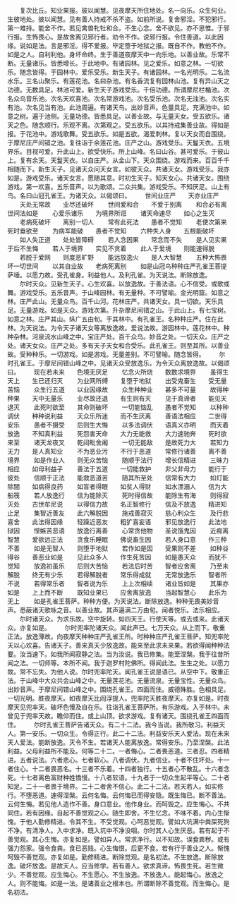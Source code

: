 <!-- { "loadSidebar": true } -->
　　复次比丘。知业果报。彼以闻慧。见夜摩天所住地处。名一向乐。众生何业。生彼地处。彼以闻慧。见有善人持戒不杀不盗。如前所说。复舍邪淫。不犯邪行。第一难持。能舍不作。若见禽兽牝牡和合。不生心念。舍不欲见。亦不思惟。于邪行报。生怖畏心。是故舍离见邪行者。劝令不作。说邪行报。令住善道。以此因缘。说如是法。言是邪淫。得不爱报。毕定堕于地狱之报。既自不作。教他不作。如是之人。自利利他。身坏命终。生于善道夜摩天中一向乐地。以善业故。乐常不断。无量诸乐。皆悉增长。于此地中。有诸园林。见之爱乐。如意之林。一切欲乐。随念皆得。于园林中。爱乐受乐。新生天子。有诸园林。一名光明乐。二名流水乐。三名山聚乐。有莲花池。名曰杂池。有名香流复有园林山池。复有异山天之功德。无数具足。林池可爱。新生天子游戏受乐。千倍功德。所谓摩尼栏楯池。次名众鸟音乐池。次名天欢喜池。次名常游戏池。次名受乐池。次名无浊池。次名实有池。次名见当有池。此池周遍。有诸天鸟。出妙音声。色量具足。充满池中。如意之树。遍于池侧。无量功德。皆悉具足。以善业故。与无量天女。受五欲乐。诸天之色。随念顺行。乐观不离。次第观之。受五欲乐。以其持戒集善业故。得如是报。于花池中。游戏歌舞。受五欲乐。如是五欲。渴爱刺林。复以天女而自围绕。于摩尼庄严间错之池。复往诣于余莲花池。庄严之山。游戏受乐。天鬘天衣。五境界乐。目视可爱。升此山上。欲受快乐。所上山峰。名曰山谷。甚可爱乐。于彼山上。复有余天。天鬘天衣。以自庄严。从金山下。天众围绕。游戏而来。百百千千相随而下。新生天子。见诸天众问天女言。如彼天众。共诸天女。游戏受乐。我亦如是。游戏受乐。诸天女言。愿随其意。时初生天子。知天女心。共诸天女。围绕游戏。第一欢喜。五乐音声。以为歌颂。二众共集。游戏受乐。不知厌足。山上有鸟。名曰山冠孔雀王。为诸天众。以偈颂曰。
　　世间业庄严　　天亦业庄严
　　天处无常故　　业尽还破坏
　　世间爱和合　　不爱于别离
　　和合必有离　　世间法如是
　　心爱乐诸乐　　为境界所诳
　　诸天命速尽　　如心之生灭
　　老病死破坏　　离别一切人
　　常有此死法　　愚者不觉知
　　老使次第来　　死时垂欲至
　　为病军能破　　愚者不觉知
　　六种失人身　　五根能破坏
　　如人失正道　　处处皆障碍
　　若人念因果　　常念而不失
　　是人见实果　　于后不生悔
　　若人于境界　　实见不贪着
　　此人于爱境　　则能速得脱
　　若脱于爱网　　则度恶旷野
　　能远放逸火　　是人大智慧
　　五种大怖畏　　坏一切世间
　　以其自业故　　老病死离别
　　如是山冠鸟种种庄严孔雀王菩提萨埵。以愿力故。受孔雀身。利益他人。及利孔雀。为天说法。断除放逸。
　　尔时天众。见新生天子。心生欢喜。以放逸故。于善法语。心不信受。或歌或舞。游戏受乐。五乐音声。于山峰园林。有无量种。不可譬喻。金光明窟。如意之林。庄严此山。无量众鸟。百千山河。花林庄严。共诸天女。具一切欲。天乐具足。无量游戏。如是天众。游戏次第。升杂摩尼间错之山。于此山上。有七宝树。如意之林。庄严其山。纵广五由旬。于其林中。有孔雀王。名种种庄严。住在此林。为天说法。为令天子诸天女等离放逸故。爱说法故。游园林中。莲花林中。种种杂林。河泉流水山峰之中。宝庄严处。百千众鸟。妙音之处。一切天众。庄严之处。诸天女众。庄严之处。多有天子天女和合受乐。此孔雀王。则至其所。以善业故。受种种乐。一切游戏。如是游戏。无量差别。不可譬喻。随念皆得。
　　尔时孔雀王。于摩尼间错山峰之中。见诸天众受放逸乐。为令天众离放逸故。以偈颂曰。
　　现在若未来　　色境无厌足
　　忆念火所烧　　数数求境界
　　虽得生天上　　生已还归灭
　　为业网所缚　　复堕于地狱
　　出受鬼畜生　　受无量苦恼
　　众生行五道　　以业因缘故
　　众生种种业　　甚多不可量
　　故得种种果　　天中无量乐
　　业尽故还退　　有生则有灭
　　见于真谛者　　能见天退灭
　　此死时欲至　　其命则破坏
　　一切能恼乱　　愚者不觉知
　　以种种调伏　　种种说利益
　　天众乐所迷　　而不生厌离
　　善语法相应　　二世得安乐
　　愚者不摄受　　后则生大悔
　　以多法调伏　　语真义亦明
　　而天着放逸　　不知真利益
　　死怨害天命　　大力无能救
　　大力速驰奔　　死时欲来至
　　诸天龙夜叉　　乾闼毗舍阇
　　一切无能敌　　是故死力大
　　若知力无力　　是人真知业
　　不为恶业污　　不行于恶道
　　常修行诸善　　离不善境界
　　如是作业人　　则无众苦恼
　　随顺于法行　　增长信精进
　　三昧力相应　　如母利益子
　　善法于五道　　一切能救护
　　非父非母力　　能行于彼处
　　信顺于正法　　能救恶道苦
　　随其所至处　　信常有大力
　　如灯能除闇　　如病得良药
　　如盲者得眼　　如贫人得财
　　如水漂溺人　　信为大船筏
　　若人放逸行　　信为能除灭
　　死时得信故　　能除生有海
　　则得寂灭处　　古世牟尼说
　　以得信力故　　名正智修行
　　信及不放逸　　精进知止足
　　集智近善友　　此六解脱因
　　施戒善寂灭　　慈心利众生
　　及行悲喜舍　　此法得因缘
　　轻躁近恶友　　粗犷喜妄语
　　邪见放逸行　　此法地狱因
　　悭嫉苦恶语　　放逸行离善
　　心常贪他物　　圣说饿鬼因
　　近痴离智慧　　爱欲远正法
　　贪食乐睡眠　　佛说畜生因
　　若人身口意　　作三种不善
　　如是无智人　　则堕于地狱
　　若作如是因　　受果则不差
　　如种谷得谷　　善恶业如是
　　见此众多人　　作生死苦因
　　如是愚天众　　而犹不觉知
　　放逸初虽乐　　后则大苦恼
　　若法后时苦　　智者应舍离
　　乃至未解脱　　终无有少乐
　　若得解脱者　　常乐得成就
　　无常放逸乐　　智者所不说
　　若得常乐者　　智者说为乐
　　上上次相续　　诸业皆如是
　　其果亦如是　　上上而不断
　　既知业果已　　应舍离放逸
　　当起智慧心　　此乐为无上
　　如是孔雀王菩萨。种种方便。为天说法。断除放逸。种种无畏美妙音声。悉蔽诸天歌咏之音。以善业故。其声遍满二万由旬。闻者悦乐。法乐相应。
　　尔时诸天众。为求乐故。空中旋转。如四天王。行使天等。或去或来。此诸天众。亦复如是。
　　尔时兜率陀诸天众。闻此声已。七万天众。从上而下。敬重正法。放逸薄故。向夜摩天种种庄严孔雀王所。时种种庄严孔雀王菩萨。知兜率陀天以心欢喜。告诸天子。善来真天少放逸故。能来至此求未来果。若欲得闻种种法要。汝当速下。如我所闻寂静之法。当为汝说。我已修集。能至涅槃。我于往昔所闻之法。一切师等。本所不闻。我于迦罗村陀佛所。得闻此法。生生之处。以愿力故。常不忘失。为他人说。尔时兜率陀天。闻孔雀王说是语已。从空中下。敬重正法。于山峰中大众共会山峰之中。无量莲花池。无量流泉。无量宝性。无量众鸟。出妙音声。于摩尼间错山峰之中。围绕孔雀王。四面而住。威德殊胜。色相具足。一切光明。胜夜摩天。如夜摩天比阎浮提人。兜率陀天胜夜摩天。亦复如是。时夜摩天见兜率天。破坏色慢及自在乐。往诣孔雀王菩萨所。有乐游戏。入于林中。未曾见于兜率天故。瞻仰而住。或上山顶。欲求游戏。复有诸天。围绕孔雀王四面而住。
　　尔时孔雀王菩萨告诸天众。有二十二法。我今当说。我所敬习。利益天人。第一安乐。一切众生。令得正行。此二十二法。利益安乐天人爱法。现在未来天人爱法。能断放逸。灭令不生。若诸天人能离放逸。常得安乐。乃至涅槃。此法利益。父母利益所不能及。何等二十二。一者悔心。二者畏恶道。三者忍。四者精进。五者说法。六者悲心。七者软心。八者调伏。九者信业。十者不住坏处。十一者住心。十二者畏恶名。十三者不乐着。十四者独行。十五者心不散乱。十六者念死。十七者离色富财种姓憍慢。十八者软语。十九者于一切众生起平等心。二十者知足。二十一者畏于境界。二十二者舍不信心。此二十二法。若天若人。如实修行。不堕恶道。速得涅槃。云何名悔。云何悔已而得安隐。既生悔已。断不善法。云何生悔。若见他人造作不善。身口意业。他作身业。而呵毁之。应生悔心。不共同住。若有因缘。自起不善觉观之心。随生即舍。不生忆念。不味不着。内心生惭愧。于他人勤修精进。令其不生。不受觉观。心呵恶觉观。譬如大坑满中粪屎死狗不净。有清净人。入中求净。既入坑中不净没咽。尔时其人心生厌恶。若有起于不善觉观。其心生悔。亦复如是。譬如异人。常求净行。以不知故。误食粪秽。或有强力怨家。强令食粪。食已恶贱。心生悔恨。后更不食。若有行于善业之人。惭愧呵毁不善觉观。亦复如是。勤修精进。断除觉观。是名初法。不生放逸。断除放逸。破坏放逸。是故天人。应当修学。若有善人。欲求真谛。怖畏生死。若生微少。不善觉观。应生悔心。不生愿心。不生放逸。不放逸人。能起悔心。放逸之人。则不能悔。如是一法。是诸善业之根本也。所谓断除不善觉观。而生悔心。是名初法。
